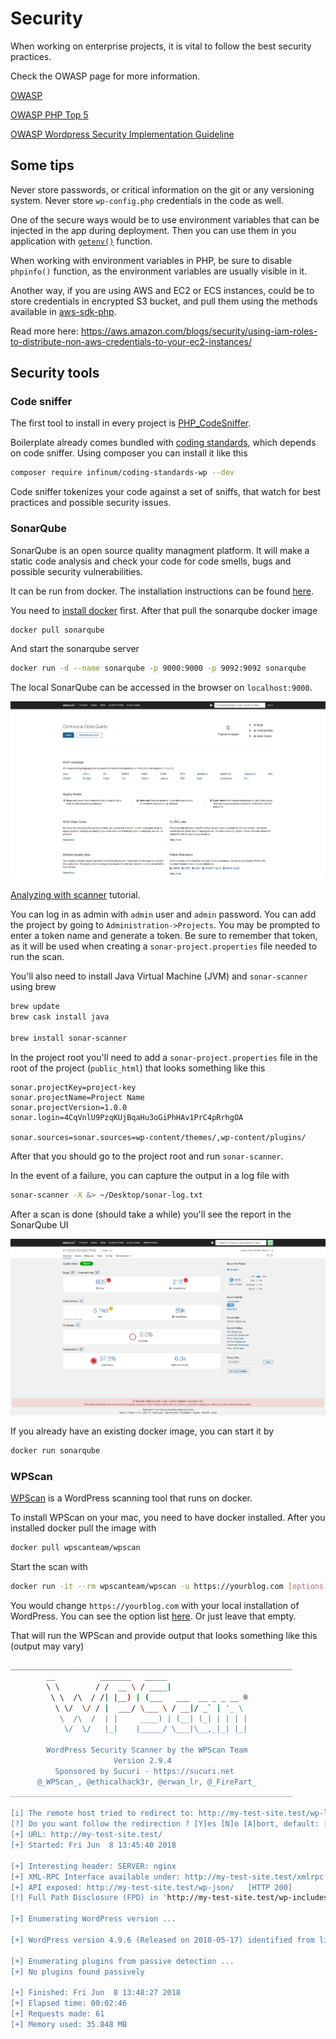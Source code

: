 # Security

When working on enterprise projects, it is vital to follow the best security practices.

Check the OWASP page for more information.

[OWASP](https://www.owasp.org/)

[OWASP PHP Top 5](https://www.owasp.org/index.php/PHP_Top_5)

[OWASP Wordpress Security Implementation Guideline](https://www.owasp.org/index.php/OWASP_Wordpress_Security_Implementation_Guideline)

## Some tips

Never store passwords, or critical information on the git or any versioning system. Never store `wp-config.php` credentials in the code as well.

One of the secure ways would be to use environment variables that can be injected in the app during deployment. Then you can use them in you application with [`getenv()`](http://php.net/manual/en/function.getenv.php) function.

When working with environment variables in PHP, be sure to disable `phpinfo()` function, as the environment variables are usually visible in it.

Another way, if you are using AWS and EC2 or ECS instances, could be to store credentials in encrypted S3 bucket, and pull them using the methods available in [aws-sdk-php](https://aws.amazon.com/sdk-for-php/).

Read more here: https://aws.amazon.com/blogs/security/using-iam-roles-to-distribute-non-aws-credentials-to-your-ec2-instances/

## Security tools

### Code sniffer

The first tool to install in every project is [PHP_CodeSniffer](https://github.com/squizlabs/PHP_CodeSniffer/).

Boilerplate already comes bundled with [coding standards](https://github.com/infinum/coding-standards-wp), which depends on code sniffer. Using composer you can install it like this

```bash
composer require infinum/coding-standards-wp --dev
```

Code sniffer tokenizes your code against a set of sniffs, that watch for best practices and possible security issues.

### SonarQube

SonarQube is an open source quality managment platform. It will make a static code analysis and check your code for code smells, bugs and possible security vulnerabilities.

It can be run from docker. The installation instructions can be found [here](https://hub.docker.com/_/sonarqube/).

You need to [install docker](https://docs.docker.com/docker-for-mac/install/) first. After that pull the sonarqube docker image

```bash
docker pull sonarqube
```

And start the sonarqube server

```bash
docker run -d --name sonarqube -p 9000:9000 -p 9092:9092 sonarqube
```

The local SonarQube can be accessed in the browser on `localhost:9000`.

![sonarqube](/images/sonarqube.png)

[Analyzing with scanner](https://docs.sonarqube.org/display/SCAN/Analyzing+with+SonarQube+Scanner) tutorial.

You can log in as admin with `admin` user and `admin` password. You can add the project by going to `Administration->Projects`. You may be prompted to enter a token name and generate a token. Be sure to remember that token, as it will be used when creating a `sonar-project.properties` file needed to run the scan.

You'll also need to install Java Virtual Machine (JVM) and `sonar-scanner` using brew

```bash
brew update
brew cask install java

brew install sonar-scanner
```

In the project root you'll need to add a `sonar-project.properties` file in the root of the project (`public_html`) that looks something like this

```
sonar.projectKey=project-key
sonar.projectName=Project Name
sonar.projectVersion=1.0.0
sonar.login=4CqVnlU9PzqKUjBqaHu3oGiPhHAv1PrC4pRrhgOA

sonar.sources=sonar.sources=wp-content/themes/,wp-content/plugins/
```

After that you should go to the project root and run `sonar-scanner`.

In the event of a failure, you can capture the output in a log file with

```bash
sonar-scanner -X &> ~/Desktop/sonar-log.txt
```

After a scan is done (should take a while) you'll see the report in the SonarQube UI

![sonarqube report](/images/sonarqube-report.png)

If you already have an existing docker image, you can start it by

```bash
docker run sonarqube
```

### WPScan

[WPScan](https://wpscan.org/) is a WordPress scanning tool that runs on docker.

To install WPScan on your mac, you need to have docker installed. After you installed docker pull the image with

```bash
docker pull wpscanteam/wpscan
```

Start the scan with

```bash
docker run -it --rm wpscanteam/wpscan -u https://yourblog.com [options]
```

You would change `https://yourblog.com` with your local installation of WordPress. You can see the option list [here](https://github.com/wpscanteam/wpscan#wpscan-arguments). Or just leave that empty.

That will run the WPScan and provide output that looks something like this (output may vary)

```bash
_______________________________________________________________
        __          _______   _____
        \ \        / /  __ \ / ____|
         \ \  /\  / /| |__) | (___   ___  __ _ _ __ ®
          \ \/  \/ / |  ___/ \___ \ / __|/ _` | '_ \
           \  /\  /  | |     ____) | (__| (_| | | | |
            \/  \/   |_|    |_____/ \___|\__,_|_| |_|

        WordPress Security Scanner by the WPScan Team
                       Version 2.9.4
          Sponsored by Sucuri - https://sucuri.net
      @_WPScan_, @ethicalhack3r, @erwan_lr, @_FireFart_
_______________________________________________________________

[i] The remote host tried to redirect to: http://my-test-site.test/wp-login.php?redirect_to=http%3A%2F%2Fmy-test-site.test%2F&reauth=1
[?] Do you want follow the redirection ? [Y]es [N]o [A]bort, default: [N] >N
[+] URL: http://my-test-site.test/
[+] Started: Fri Jun  8 13:45:40 2018

[+] Interesting header: SERVER: nginx
[+] XML-RPC Interface available under: http://my-test-site.test/xmlrpc.php   [HTTP 405]
[+] API exposed: http://my-test-site.test/wp-json/   [HTTP 200]
[!] Full Path Disclosure (FPD) in 'http://my-test-site.test/wp-includes/rss-functions.php':

[+] Enumerating WordPress version ...

[+] WordPress version 4.9.6 (Released on 2018-05-17) identified from links opml, advanced fingerprinting

[+] Enumerating plugins from passive detection ...
[+] No plugins found passively

[+] Finished: Fri Jun  8 13:48:27 2018
[+] Elapsed time: 00:02:46
[+] Requests made: 61
[+] Memory used: 35.848 MB
```


